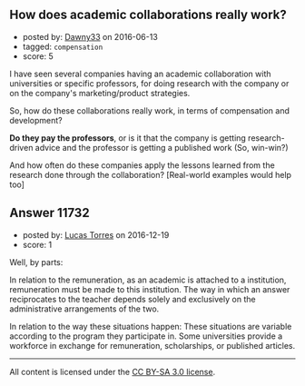 ## How does academic collaborations really work?

- posted by: [Dawny33](https://stackexchange.com/users/6444670/dawny33) on 2016-06-13
- tagged: `compensation`
- score: 5

<p>I have seen several companies having an academic collaboration with universities or specific professors, for doing research with the company or on the company's marketing/product strategies.</p>

<p>So, how do these collaborations really work, in terms of compensation and development?</p>

<p><strong>Do they pay the professors</strong>, or is it that the company is getting research-driven advice and the professor is getting a published work (So, win-win?)</p>

<p>And how often do these companies apply the lessons learned from the research done through the collaboration?  [Real-world examples would help too]</p>



## Answer 11732

- posted by: [Lucas Torres](https://stackexchange.com/users/5780883/lucas-torres) on 2016-12-19
- score: 1

<p>Well, by parts:</p>

<p>In relation to the remuneration, as an academic is attached to a institution, remuneration must be made to this institution. The way in which an answer reciprocates to the teacher depends solely and exclusively on the administrative arrangements of the two.</p>

<p>In relation to the way these situations happen:
These situations are variable according to the program they participate in. Some universities provide a workforce in exchange for remuneration, scholarships, or published articles.</p>




---

All content is licensed under the [CC BY-SA 3.0 license](https://creativecommons.org/licenses/by-sa/3.0/).
